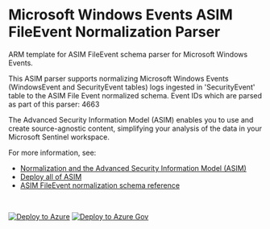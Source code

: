 # Microsoft Windows Events ASIM FileEvent Normalization Parser

ARM template for ASIM FileEvent schema parser for Microsoft Windows Events.

This ASIM parser supports normalizing Microsoft Windows Events (WindowsEvent and SecurityEvent tables) logs ingested in 'SecurityEvent' table to the ASIM File Event normalized schema. Event IDs which are parsed as part of this parser: 4663


The Advanced Security Information Model (ASIM) enables you to use and create source-agnostic content, simplifying your analysis of the data in your Microsoft Sentinel workspace.

For more information, see:

- [Normalization and the Advanced Security Information Model (ASIM)](https://aka.ms/AboutASIM)
- [Deploy all of ASIM](https://aka.ms/DeployASIM)
- [ASIM FileEvent normalization schema reference](https://aka.ms/ASimFileEventDoc)

<br>

[![Deploy to Azure](https://aka.ms/deploytoazurebutton)](https://portal.azure.com/#create/Microsoft.Template/uri/https%3A%2F%2Fraw.githubusercontent.com%2FAzure%2FAzure-Sentinel%2Fmaster%2FParsers%2FASimFileEvent%2FARM%2FASimFileEventMicrosoftSecurityEvent%2FASimFileEventMicrosoftSecurityEvent.json) [![Deploy to Azure Gov](https://aka.ms/deploytoazuregovbutton)](https://portal.azure.us/#create/Microsoft.Template/uri/https%3A%2F%2Fraw.githubusercontent.com%2FAzure%2FAzure-Sentinel%2Fmaster%2FParsers%2FASimFileEvent%2FARM%2FASimFileEventMicrosoftSecurityEvent%2FASimFileEventMicrosoftSecurityEvent.json)
